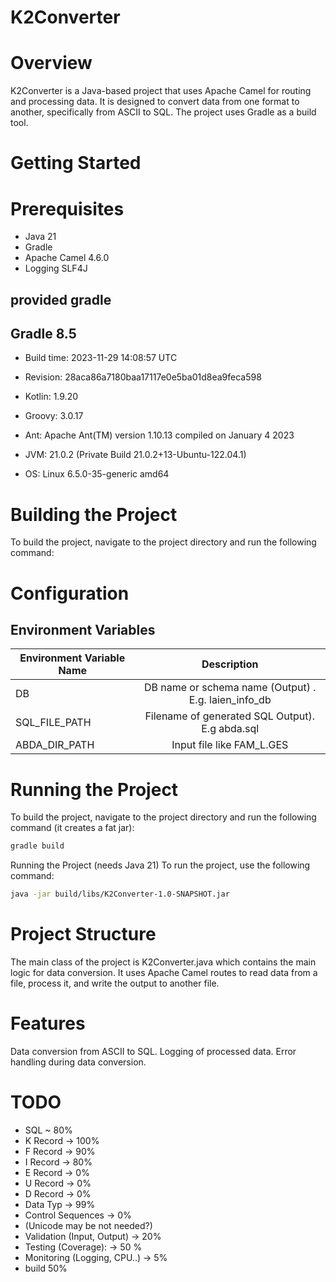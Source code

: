 # K2Converter

# Overview
K2Converter is a Java-based project that uses Apache Camel for routing and processing data. It is designed to convert data from one format to another, specifically from ASCII to SQL. The project uses Gradle as a build tool.  

# Getting Started
# Prerequisites
- Java 21
- Gradle 
- Apache Camel 4.6.0
- Logging SLF4J

## provided gradle

Gradle 8.5
------------------------------------------------------------
- Build time:   2023-11-29 14:08:57 UTC
- Revision:     28aca86a7180baa17117e0e5ba01d8ea9feca598

- Kotlin:       1.9.20
- Groovy:       3.0.17
- Ant:          Apache Ant(TM) version 1.10.13 compiled on January 4 2023
- JVM:          21.0.2 (Private Build 21.0.2+13-Ubuntu-122.04.1)
- OS:           Linux 6.5.0-35-generic amd64



# Building the Project
To build the project, navigate to the project directory and run the following command:


# Configuration
## Environment Variables 

| Environment Variable Name |                      Description                      |
|---------------------------|:-----------------------------------------------------:|
| DB                        | DB name or schema name (Output)  . E.g. laien_info_db |
| SQL_FILE_PATH             |    Filename of generated SQL Output). E.g abda.sql    |
| ABDA_DIR_PATH             |               Input file like FAM_L.GES               |



# Running the Project
To build the project, navigate to the project directory and run the following command (it creates a fat jar):

```bash
gradle build
```
Running the Project (needs Java 21)
To run the project, use the following command:
```bash
java -jar build/libs/K2Converter-1.0-SNAPSHOT.jar
```


# Project Structure
The main class of the project is K2Converter.java which contains the main logic for data conversion. It uses Apache Camel routes to read data from a file, process it, and write the output to another file.  


# Features

Data conversion from ASCII to SQL.
Logging of processed data.
Error handling during data conversion.

# TODO
- SQL ~ 80%
- K Record -> 100% 
- F Record -> 90%
- I Record -> 80%
- E Record -> 0%
- U Record -> 0%
- D Record -> 0%
- Data Typ -> 99%
- Control Sequences -> 0%
- (Unicode may be not needed?)
- Validation (Input, Output) -> 20%
- Testing (Coverage): -> 50 %
- Monitoring (Logging, CPU..) -> 5%
- build 50%

